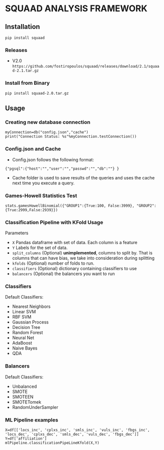 # SQUAAD ANALYSIS FRAMEWORK

## Installation

`pip install squaad`

### Releases

* V2.0 `https://github.com/fostiropoulos/squaad/releases/download/2.1/squaad-2.1.tar.gz`


### Install from Binary
`pip install squaad-2.0.tar.gz`

## Usage

### Creating new database connection
~~~~
myConnection=db("config.json","cache")
print("Connection Status: %s"%myConnection.testConnection())
~~~~

### Config.json and Cache

* Config.json follows the following format:
~~~~
{"pgsql":{"host":"","user":"","passwd":"","db":""} }
~~~~
* Cache folder is used to save results of the queries and uses the cache next time you execute a query.

### Games-Howell Statistics Test

~~~~
stats.gamesHowellBinomial({"GROUP1":{True:100, False:3999}, "GROUP2":{True:2999,False:2939}})
~~~~~

### Classification Pipeline with KFold Usage

Parameters

* `X` Pandas dataframe with set of data. Each column is a feature
* `Y`  Labels for the set of data.
* `split_columns` (Optional) **unimplemented**, columns to split by. That is columns that can have bias, we take into consideration during splitting
* `kfolds` (Optional)  number of folds to run.
* `classifiers` (Optional)  dictionary containing classifiers to use
* `balancers` (Optional)  the balancers you want to run

### Classifiers

Default Classifiers:
* Nearest Neighbors
* Linear SVM
* RBF SVM
* Gaussian Process
* Decision Tree
* Random Forest
* Neural Net
* AdaBoost
* Naive Bayes
* QDA

### Balancers

Default Classifiers:
* Unbalanced
* SMOTE
* SMOTEEN
* SMOTETomek
* RandomUnderSampler

### ML Pipeline examples

~~~~
X=df[['locs_inc', 'cplxs_inc', 'smls_inc', 'vuls_inc', 'fbgs_inc', 'locs_dec', 'cplxs_dec', 'smls_dec', 'vuls_dec', 'fbgs_dec']]
Y=df['affiliation']
mlPipeline.classificationPipeLineKfold(X,Y)
~~~~
